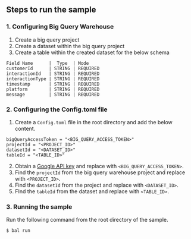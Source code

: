 ## Steps to run the sample

### 1. Configuring Big Query Warehouse
1. Create a big query project
2. Create a dataset within the big query project
3. Create a table within the created dataset for the below schema
```
Field Name      |  Type  | Mode
customerId      | STRING | REQUIRED
interactionId   | STRING | REQUIRED
interactionType | STRING | REQUIRED
timestamp       | STRING | REQUIRED
platform        | STRING | REQUIRED
message         | STRING | REQUIRED
```

### 2. Configuring the Config.toml file
1. Create a `Config.toml` file in the root directory and add the below content.
```
bigQueryAccessToken = "<BIG_QUERY_ACCESS_TOKEN>"
projectId = "<PROJECT_ID>"
datasetId = "<DATASET_ID>"
tableId = "<TABLE_ID>"
```
2. Obtain a [Google API key](https://developers.google.com/identity/protocols/oauth2) and replace with `<BIG_QUERY_ACCESS_TOKEN>`.
3. Find the `projectId` from the big query warehouse project and replace with `<PROJECT_ID>`.
4. Find the `datasetId` from the project and replace with `<DATASET_ID>`.
5. FInd the `tableId` from the dataset and replace with `<TABLE_ID>`.


### 3. Running the sample
Run the following command from the root directory of the sample.
```ballerina
$ bal run
```
